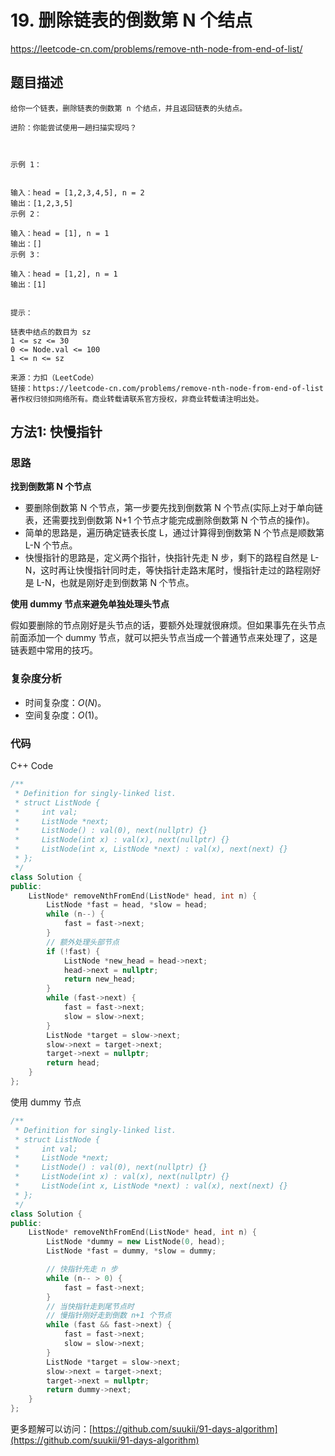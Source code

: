 # 19. 删除链表的倒数第 N 个结点

https://leetcode-cn.com/problems/remove-nth-node-from-end-of-list/

## 题目描述

```
给你一个链表，删除链表的倒数第 n 个结点，并且返回链表的头结点。

进阶：你能尝试使用一趟扫描实现吗？

 

示例 1：


输入：head = [1,2,3,4,5], n = 2
输出：[1,2,3,5]
示例 2：

输入：head = [1], n = 1
输出：[]
示例 3：

输入：head = [1,2], n = 1
输出：[1]
 

提示：

链表中结点的数目为 sz
1 <= sz <= 30
0 <= Node.val <= 100
1 <= n <= sz

来源：力扣（LeetCode）
链接：https://leetcode-cn.com/problems/remove-nth-node-from-end-of-list
著作权归领扣网络所有。商业转载请联系官方授权，非商业转载请注明出处。
```

## 方法1: 快慢指针

### 思路

**找到倒数第 N 个节点**

- 要删除倒数第 N 个节点，第一步要先找到倒数第 N 个节点(实际上对于单向链表，还需要找到倒数第 N+1 个节点才能完成删除倒数第 N 个节点的操作)。
- 简单的思路是，遍历确定链表长度 L，通过计算得到倒数第 N 个节点是顺数第 L-N 个节点。
- 快慢指针的思路是，定义两个指针，快指针先走 N 步，剩下的路程自然是 L-N，这时再让快慢指针同时走，等快指针走路末尾时，慢指针走过的路程刚好是 L-N，也就是刚好走到倒数第 N 个节点。

**使用 dummy 节点来避免单独处理头节点**

假如要删除的节点刚好是头节点的话，要额外处理就很麻烦。但如果事先在头节点前面添加一个 dummy 节点，就可以把头节点当成一个普通节点来处理了，这是链表题中常用的技巧。

### 复杂度分析

-   时间复杂度：$O(N)$。
-   空间复杂度：$O(1)$。

### 代码

C++ Code

```cpp
/**
 * Definition for singly-linked list.
 * struct ListNode {
 *     int val;
 *     ListNode *next;
 *     ListNode() : val(0), next(nullptr) {}
 *     ListNode(int x) : val(x), next(nullptr) {}
 *     ListNode(int x, ListNode *next) : val(x), next(next) {}
 * };
 */
class Solution {
public:
    ListNode* removeNthFromEnd(ListNode* head, int n) {
        ListNode *fast = head, *slow = head;
        while (n--) {
            fast = fast->next;
        }
        // 额外处理头部节点
        if (!fast) {
            ListNode *new_head = head->next;
            head->next = nullptr;
            return new_head;
        }
        while (fast->next) {
            fast = fast->next;
            slow = slow->next;
        }
        ListNode *target = slow->next;
        slow->next = target->next;
        target->next = nullptr;
        return head;
    }
};
```

使用 dummy 节点

```cpp
/**
 * Definition for singly-linked list.
 * struct ListNode {
 *     int val;
 *     ListNode *next;
 *     ListNode() : val(0), next(nullptr) {}
 *     ListNode(int x) : val(x), next(nullptr) {}
 *     ListNode(int x, ListNode *next) : val(x), next(next) {}
 * };
 */
class Solution {
public:
    ListNode* removeNthFromEnd(ListNode* head, int n) {
        ListNode *dummy = new ListNode(0, head);
        ListNode *fast = dummy, *slow = dummy;

        // 快指针先走 n 步
        while (n-- > 0) {
            fast = fast->next;
        }
        // 当快指针走到尾节点时
        // 慢指针刚好走到倒数 n+1 个节点
        while (fast && fast->next) {
            fast = fast->next;
            slow = slow->next;
        }
        ListNode *target = slow->next;
        slow->next = target->next;
        target->next = nullptr;
        return dummy->next;
    }
};
```

更多题解可以访问：[https://github.com/suukii/91-days-algorithm](https://github.com/suukii/91-days-algorithm)    